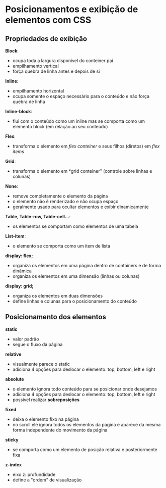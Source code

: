 # Posicionamentos e exibição de elementos com CSS

## Propriedades de exibição
**Block**:
- ocupa toda a largura disponível do conteiner pai
- empilhamento vertical
- força quebra de linha antes e depois de si

**Inline**:
- empilhamento horizontal
- ocupa somente o espaço necessário para o conteúdo e não força quebra de linha

**Inline-block**:
- flui com o conteúdo como um inline mas se comporta como um elemento block (em relação ao seu conteúdo)

**Flex**:
- transforma o elemento em *flex conteiner* e seus filhos (diretos) em *flex items*

**Grid**:
- transforma o elemento em *grid conteiner" (controle sobre linhas e colunas)

**None**:
- remove completamente o elemento da página
- o elemento não é renderizado e não ocupa espaço
- geralmente usado para ocultar elementos e exibir dinamicamente

**Table, Table-row, Table-cell...**:
- os elementos se comportam como elementos de uma tabela

**List-item**:
- o elemento se comporta como um item de lista

**display: flex;**
- organiza os elementos em uma página dentro de containers e de forma dinâmica
- organiza os elementos em uma dimensão (linhas ou colunas)

**display: grid;**
- organiza os elementos em duas dimensões
- define linhas e colunas para o posicionamento do conteúdo

## Posicionamento dos elementos

**static**
- valor padrão
- segue o fluxo da página

**relative**
- visualmente parece o static
- adiciona 4 opções para deslocar o elemento: top, bottom, left e right

**absolute**
- o elemento ignora todo conteúdo para se posicionar onde desejamos
- adiciona 4 opções para deslocar o elemento: top, bottom, left e right
- possível realizar **sobreposições**

**fixed**
- deixa o elemento fixo na página
- no scroll ele ignora todos os elementos da página e aparece da mesma forma independente do movimento da página

**sticky**
- se comporta como um elemento de posição relativa e posteriormente fixa

**z-index**
- eixo z: profundidade
- define a "ordem" de visualização